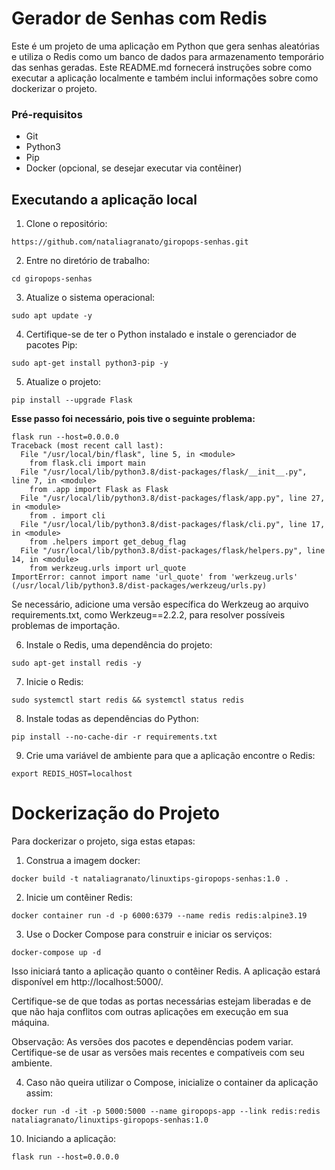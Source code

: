 # Gerador de Senhas com Redis

Este é um projeto de uma aplicação em Python que gera senhas aleatórias e utiliza o Redis como um banco de dados para armazenamento temporário das senhas geradas. Este README.md fornecerá instruções sobre como executar a aplicação localmente e também inclui informações sobre como dockerizar o projeto.

### Pré-requisitos
* Git
* Python3
* Pip
* Docker (opcional, se desejar executar via contêiner)

## Executando a aplicação local

1. Clone o repositório:
```
https://github.com/nataliagranato/giropops-senhas.git
```

2. Entre no diretório de trabalho:
```
cd giropops-senhas
```

3. Atualize o sistema operacional:
```
sudo apt update -y
```

4. Certifique-se de ter o Python instalado e instale o gerenciador de pacotes Pip:
```
sudo apt-get install python3-pip -y
```

5. Atualize o projeto:
```
pip install --upgrade Flask
```

**Esse passo foi necessário, pois tive o seguinte problema:**

```
flask run --host=0.0.0.0
Traceback (most recent call last):
  File "/usr/local/bin/flask", line 5, in <module>
    from flask.cli import main
  File "/usr/local/lib/python3.8/dist-packages/flask/__init__.py", line 7, in <module>
    from .app import Flask as Flask
  File "/usr/local/lib/python3.8/dist-packages/flask/app.py", line 27, in <module>
    from . import cli
  File "/usr/local/lib/python3.8/dist-packages/flask/cli.py", line 17, in <module>
    from .helpers import get_debug_flag
  File "/usr/local/lib/python3.8/dist-packages/flask/helpers.py", line 14, in <module>
    from werkzeug.urls import url_quote
ImportError: cannot import name 'url_quote' from 'werkzeug.urls' (/usr/local/lib/python3.8/dist-packages/werkzeug/urls.py)
```


Se necessário, adicione uma versão específica do Werkzeug ao arquivo requirements.txt, como Werkzeug==2.2.2, para resolver possíveis problemas de importação.

6. Instale o Redis, uma dependência do projeto:
```
sudo apt-get install redis -y
```

7. Inicie o Redis:
```
sudo systemctl start redis && systemctl status redis
```

8. Instale todas as dependências do Python:
```
pip install --no-cache-dir -r requirements.txt
```

9. Crie uma variável de ambiente para que a aplicação encontre o Redis:
```
export REDIS_HOST=localhost
```

# Dockerização do Projeto
Para dockerizar o projeto, siga estas etapas:

1. Construa a imagem docker:
```
docker build -t nataliagranato/linuxtips-giropops-senhas:1.0 .
```

2.  Inicie um contêiner Redis:
```
docker container run -d -p 6000:6379 --name redis redis:alpine3.19
```

3. Use o Docker Compose para construir e iniciar os serviços:
```
docker-compose up -d
```

Isso iniciará tanto a aplicação quanto o contêiner Redis. A aplicação estará disponível em http://localhost:5000/.

Certifique-se de que todas as portas necessárias estejam liberadas e de que não haja conflitos com outras aplicações em execução em sua máquina.

Observação: As versões dos pacotes e dependências podem variar. Certifique-se de usar as versões mais recentes e compatíveis com seu ambiente.

4. Caso não queira utilizar o Compose, inicialize o container da aplicação assim:
```
docker run -d -it -p 5000:5000 --name giropops-app --link redis:redis nataliagranato/linuxtips-giropops-senhas:1.0
```

10. Iniciando a aplicação:

```
flask run --host=0.0.0.0
```
